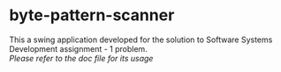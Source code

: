# byte-pattern-scanner
This a swing application developed for the solution to Software Systems Development assignment - 1 problem. <br>
*Please refer to the doc file for its usage*